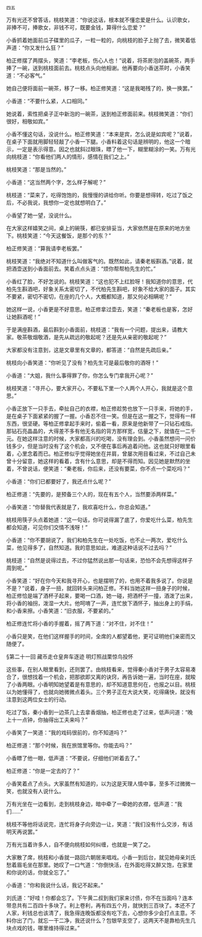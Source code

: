     四五 

   万有光还不曾答话，桃枝笑道：“你说这话，根本就不懂恋爱是什么。认识歌女，非捧不可，捧歌女，非钱不可，既要金钱，算得什么恋爱？”

   小香抓着她面前瓜子碟里的瓜子，一粒一粒的，向桃枝的脸子上抛了去，微笑着低声道：“你又发什么狂？”

   柏正修摆了两摆头，笑道：“李老板，伤心人也！”说着，将茶房泡的盖碗茶，两手捧了一碗，送到桃枝面前去。桃枝点头向他相谢。他再要向小香送茶时，小香笑道：“不必客气。”

   她自己便将面前一碗茶，移了一移。柏正修笑道：“这是我喝残了的，换一换罢。”

   小香道：“不要什么紧，人口相同。”

   她说着，索性把桌子正中新泡的一碗茶，送到柏正修面前来。桃枝微笑道：“你们很好，相敬如宾。”

   小香不懂这句话，没说什么。柏正修笑道：“本来是宾，怎么说是如宾呢？”说着，在桌子下面就用脚轻轻敲了小香一下腿。小香料着这句话是辨明的，他这一个暗示，一定是表示得意。因之也就斜过眼珠，瞟了他一下，糊里糊涂的一笑。万有光向桃枝道：“你看他们两人的情形，感情在我们之上。”

   桃枝笑道：“那是当然的。”

   小香道：“这当然两个字，怎么样子解呢？”

   桃枝道：“菜来了，吃得饱饱的，我慢慢的讲给你听。你要是想得转，吃过了饭之后，不必我说，我想你一定也就想明白了。”

   小香望了她一望，没说什么。

   在大家这样嬉笑之间，桌上的碗筷，都已安排妥当，大家依然是在原来的地方坐下。桃枝笑道：“今天这餐饭，是那个的东？”

   柏正修笑道：“算我请李老板罢。”

   桃枝笑道：“我绝对不知道什么叫做客气的。既然如此，请秦老板斟酒。”说着，就把酒壶送到小香面前去。笑着点点头道：“烦你帮帮柏先生的忙。”

   小香红了脸，不好怎说的。桃枝笑道：“这也犯不上红脸呀！我知道你的意思，代柏先生斟酒吧，好象关系太密切了，不代柏先生斟吧，好象不给大家的面子。其实不要紧，密切不密切，在座的几个人，大概都知道，那又何必相瞒呢？”

   她这样一说，小香更是不好意思。柏正修拿过壶去，笑道：“秦老板也是客，怎好让她斟酒呢！”

   于是满座斟酒，最后斟到小香面前，桃枝道：“我有一个问题，提出来，请教大家。敬茶敬烟敬酒，是先从疏远的敬起呢？还是先从亲密的敬起呢？”

   大家都没有注意到，这是文章里有文章的，都答道：“自然是先疏后亲。”

   桃枝向小香笑道：“你听见了没有？柏先生可是最后敬你的酒呀！”

   小香道：“大姐，我什么事得罪了你，你怎么专门拿我开心呢？”

   桃枝笑道：“寻开心，要大家开心，不要私下里一个人两个人开心，我就是这个意思。”

   小香正放下一只手去，牵扯自己的衣襟，柏正修趁势也放下一只手来，将她的手，是在桌子下面紧紧的握了一握。小香忍不住一笑。但是在这一握之下，觉得有一样东西，很坚硬。等柏正修拿起手来时，偷着一看，原来是他新带了一只钻石戒指。那钻石亮晶晶的，大得差不多有他无名指的背方那样宽，估量之下，就值在一二千元。在她这样注意的时候，大家都高兴的吃喝，没有理会到。小香虽然想问一问价钱多少，但是当时没有了这个机会，又不便在事后再追着问他。这也就只好眼里看着，心里念着而已。柏正修似乎觉得她坐在并肩，曾屡次用目看过来，不过自己未曾十分留意，她这样的看着，含有什么意思，却是不得而知。因见她是默然的坐着，不曾说话，便笑道：“秦老板，你后来，还没有要菜，你不点一个菜吃吗？”

   小香道：“你们已都要好了，我还点什么呢？”

   柏正修道：“先要的，是预备三个人的，现在有五个人，当然要添两样菜。”

   小香笑道：“你替我代表就是了，我欢喜吃什么，你总会知道。”

   桃枝用筷子头点着她道：“这一句话，你可说得漏了底了，你爱吃什么菜，柏先生都会知道，可见你们交情不浅呀！”

   小香道：“你不要胡说了，我们和柏先生在一处吃饭，也不止一两次，爱吃什么菜，他见得多了，自然知道。我的意思如此，难道这种话说不过去吗？”

   桃枝道：“自然是说得过去，不过你猛然说出那一句话来，恐怕不会先想得这样子周到呢。”

   小香笑道：“好在你今天和我寻开心，也是摆明了的，也用不着我多说了。你说是不是？”说着，身子一扭，就回转头来问柏正修。不料当她这祥一扭身子的时候，柏正修恰是端了酒杯子起来，要喝一口酒，她一碰，把酒杯子一撞，酒泼了出来，将小香的袖拐，泼湿一大片。他呵唷了一声，连忙放下酒怀子，抽出身上的手绢，和小香来擦。小香笑道：“旧衣服，不要紧的。”

   柏正修连忙将小香的手握着，摇了两下道：“对不住，对不住！”

   小香只是笑，在他们这样握手的时间，全席的人都望着他，更可证明他们亲密而又随便了。

   §第二十一回 藏币走仓皇奔车逐迹 明灯照战栗惊鸟投怀

   这些事，在别人眼里看到，还则罢了。由桃枝看来，觉得秦小香对于男子太容易凑合了，很想找着一个机会，把那欲即又离的诀窍，再告诉她一遍，当时在座，就睃了小香两眼。小香明知她望着是有意思的，却不知道意思何在，也报之以目。桃枝以为她懂得了，也就向她微微点着头。三个男子正在大说大笑，吃得痛快，就没有注意到这两位女士的行动。

   吃过了饭，秦小香到一边茶几上去拿香烟抽，柏正修也走了过来，低声问道：“晚上十一点钟，你抽得出工夫来吗？”

   小香笑了一笑道：“我的戏码很前的，你不知道吗？”

   柏正修道：“那个时候，我在旅馆里等你。你能去吗？”

   小香瞟了他一眼，低声道：“不要说，仔细他们听着去了。”

   柏正修道：“你是一定去的了？”

   小香笑着点了点头。大家虽然有知道的，以为这是天理人情中事，至多不过微微一笑，也就没有人说什么。

   万有光坐在一边看到，走到桃枝身边，暗中牵了一牵她的衣襟，低声道：“我们……”

   桃枝不等他将话说完，连忙将身子向旁边一让，笑道：“我们没有什么交涉，有话明天再说罢。”

   万有光当着许多人，自不便向桃枝如何纠缠，也就是一笑了之。

   大家散了席，桃枝和小香就一路回六朝居来唱戏。小香一到后台，就见她母亲刘氏愁着眉毛坐在那里。她叹了一口气道：“你倒快活，在外面吃得又醉又饱，在家里和你说的话，你就全忘了。”

   小香道：“你和我说什么话，我记不起来。”

   刘氏道：“好哇！你都会忘了。下午黄二叔到我们家来讨债，你不在当面吗？连本带息共有二百四十多块了。利上卷利，再有四五个月，就快到三百块了。本还不了人家，利钱总也该清了，我急得连晚饭都没有吃下去，心想你多少会打点主意。不料你出了门，就忘一干二净，我还说什么？包银早支空了，这两天不是靠柏先生几块点戏的钱，哪里维持得过来。”

